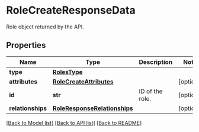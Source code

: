 # RoleCreateResponseData

Role object returned by the API.
## Properties
Name | Type | Description | Notes
------------ | ------------- | ------------- | -------------
**type** | [**RolesType**](RolesType.md) |  | 
**attributes** | [**RoleCreateAttributes**](RoleCreateAttributes.md) |  | [optional] 
**id** | **str** | ID of the role. | [optional] 
**relationships** | [**RoleResponseRelationships**](RoleResponseRelationships.md) |  | [optional] 

[[Back to Model list]](README.md#documentation-for-models) [[Back to API list]](README.md#documentation-for-api-endpoints) [[Back to README]](README.md)



